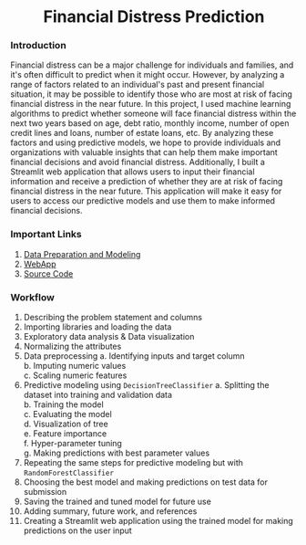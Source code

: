 <h1 align='center'>Financial Distress Prediction</h1>

### Introduction
Financial distress can be a major challenge for individuals and families, and it's often difficult to predict when it might occur. However, by analyzing a range of factors related to an individual's past and present financial situation, it may be possible to identify those who are most at risk of facing financial distress in the near future. In this project, I used machine learning algorithms to predict whether someone will face financial distress within the next two years based on age, debt ratio, monthly income, number of open credit lines and loans, number of estate loans, etc. By analyzing these factors and using predictive models, we hope to provide individuals and organizations with valuable insights that can help them make important financial decisions and avoid financial distress. Additionally, I built a Streamlit web application that allows users to input their financial information and receive a prediction of whether they are at risk of facing financial distress in the near future. This application will make it easy for users to access our predictive models and use them to make informed financial decisions.

### Important Links
1. [Data Preparation and Modeling](https://github.com/prasadposture/Financial-Distress-Prediction/blob/main/Financial%20Distress%20Prediction.ipynb)
2. [WebApp](https://prasadposture-financial-distress-prediction-fdp-7abgw6.streamlit.app/)
3. [Source Code](https://github.com/prasadposture/Financial-Distress-Prediction/blob/main/FDP.py)

### Workflow
1. Describing the problem statement and columns
2. Importing libraries and loading the data
3. Exploratory data analysis & Data visualization
4. Normalizing the attributes
5. Data preprocessing
   a. Identifying inputs and target column<br>
   b. Imputing numeric values<br>
   c. Scaling numeric features<br>
6. Predictive modeling using `DecisionTreeClassifier`
   a. Splitting the dataset into training and validation data<br>
   b. Training the model<br>
   c. Evaluating the model<br>
   d. Visualization of tree<br>
   e. Feature importance<br>
   f. Hyper-parameter tuning<br>
   g. Making predictions with best parameter values<br>
7. Repeating the same steps for predictive modeling but with `RandomForestClassifier`
8. Choosing the best model and making predictions on test data for submission
9. Saving the trained and tuned model for future use
10. Adding summary, future work, and references
11. Creating a Streamlit web application using the trained model for making predictions on the user input
